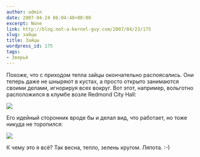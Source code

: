 ```yaml
---
author: admin
date: 2007-04-24 06:04:48+00:00
excerpt: None
link: http://blog.not-a-kernel-guy.com/2007/04/23/175
slug: зайцы
title: Зайцы
wordpress_id: 175
tags:
- Зверьё
---
```


Похоже, что с приходом тепла зайцы окончательно распоясались. Они теперь даже не шныряют в кустах, а просто открыто занимаются своими делами, игнорируя всех вокруг. Вот этот, например, вольготно расположился в клумбе возле Redmond City Hall:

[![](http://blog.not-a-kernel-guy.com/wp-content/uploads/2007/04/rabbit1.thumbnail.jpg)](http://blog.not-a-kernel-guy.com/wp-content/uploads/2007/04/rabbit1.jpg)

Его идейный сторонник вроде бы и делал вид, что работает, но тоже никуда не торопился:

[![](http://blog.not-a-kernel-guy.com/wp-content/uploads/2007/04/rabbit2.thumbnail.jpg)](http://blog.not-a-kernel-guy.com/wp-content/uploads/2007/04/rabbit2.jpg)

К чему это я всё? Так весна, тепло, зелень кругом. Ляпота. :-)

